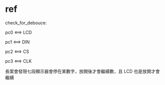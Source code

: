 # ref

check_for_debouce:

pc0 <==> LCD

pc1 <==> DIN

pc2 <==> CS

pc3 <==> CLK

長案會發現七段顯示器會停在某數字，放開後才會繼續數，且 LCD 也是放開才會繼續
